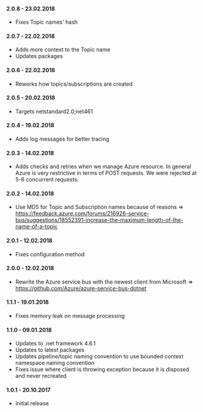 #### 2.0.8 - 23.02.2018
* Fixes Topic names' hash

#### 2.0.7 - 22.02.2018
* Adds more context to the Topic name
* Updates packages

#### 2.0.6 - 22.02.2018
* Reworks how topics/subscriptions are created

#### 2.0.5 - 20.02.2018
* Targets netstandard2.0;net461

#### 2.0.4 - 19.02.2018
* Adds log messages for better tracing

#### 2.0.3 - 14.02.2018
* Adds checks and retries when we manage Azure resource. In general Azure is very restrictive in terms of POST requests. We were rejected at 5-6 concurrent requests.

#### 2.0.2 - 14.02.2018
* Use MD5 for Topic and Subscription names because of reasons => https://feedback.azure.com/forums/216926-service-bus/suggestions/18552391-increase-the-maximum-length-of-the-name-of-a-topic

#### 2.0.1 - 12.02.2018
* Fixes configuration method

#### 2.0.0 - 12.02.2018
* Rewrite the Azure service bus with the newest client from Microsoft => https://github.com/Azure/azure-service-bus-dotnet

#### 1.1.1 - 19.01.2018
* Fixes memory leak on message processing

#### 1.1.0 - 09.01.2018
* Updates to .net framework 4.6.1
* Updates to latest packages
* Updates pipeline/topic naming convention to use bounded context namespace naming convention
* Fixes issue where client is  throwing exception because it is disposed and never recreated

#### 1.0.1 - 20.10.2017
* Initial release
